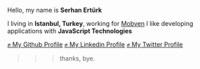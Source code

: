 Hello, my name is **Serhan Ertürk**

I living in **Istanbul, Turkey**, working for [Mobven](https://mobven.com)
I like developing applications with **JavaScript Technologies**

[✊ My Github Profile](https://github.com/srnerturk)
[✊ My Linkedin Profile](https://www.linkedin.com/in/serhan-erturk-990257123/)
[✊ My Twitter Profile](https://www.twitter.com/srnerturkk)

>  > > thanks, bye.
